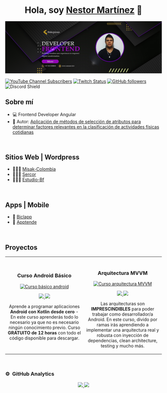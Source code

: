 <div align="center">
<h1 align="center">Hola, soy <a href="">Nestor Martínez</a> 👋</h1>
</div>
<img src="https://github.com/skrpions/skrpions/blob/main/Banner-Fronted-Angular.png">

[![YouTube Channel Subscribers](https://img.shields.io/youtube/channel/subscribers/UCIjEgHA1vatSR2K4rfcdNRg?style=social)](https://youtube.com/aristidevs?sub_confirmation=1)
[![Twitch Status](https://img.shields.io/twitch/status/aristidevs?style=social)](https://www.twitch.tv/aristidevs)
[![GitHub followers](https://img.shields.io/github/followers/arisguimera?style=social)](https://github.com/ArisGuimera)
![Discord Shield](https://discordapp.com/api/guilds/807719549075980308/widget.png?style=shield)

## Sobre mí

- 💻 Frontend Developer Angular
- 📗 Autor: [Aplicación de métodos de selección de atributos para determinar factores relevantes en la clasificación de actividades físicas cotidianas](https://acofipapers.org/index.php/eiei/article/view/252)

<br>

## Sitios Web | Wordpress

- 🧑🏻‍💻 [Misak-Colombia](https://www.misak-colombia.org/)
- 🧑🏻‍💻 [Sercor](https://sercoresahi.com/)
- 🧑🏻‍💻 [Estudio-Bf](https://www.estudio-bf.com/)
<br>

## Apps | Mobile

- 📱 [Biclapp](https://drive.google.com/file/d/1KJP7wum3SOGosmO90oLkeL9O3ZSkRhM9/view?usp=sharing)
- 📱 [Apptende](https://drive.google.com/file/d/11zH7WAginXvb-1A6RBJT-5rRZhwG6aFk/view?usp=sharing)
<br>

## Proyectos
<table>
<tr>
<td width="50%">
<h3 align="center">Curso Android Básico</h3>
<div align="center">
<a href=""https://github.com/ArisGuimera/Android-Expert" target="_blank"><img src="https://i.imgur.com/Jji0CIE.jpg" width="400" alt="Curso básico android"></a>
<p>
<a href="https://github.com/ArisGuimera/Android-Expert" target="_blank">
<img src="https://img.shields.io/badge/CÓDIGO-ff9?style=for-the-badge&logo=github&logoColor=black">
</a>
<a href="https://youtu.be/vJapzH_46a8" target="_blank">
<img src="https://img.shields.io/badge/-Youtube-green?style=for-the-badge&color=fbfc40">
</a>
</p>
<p>Aprende a programar aplicaciones <strong>Android con Kotlin desde cero</strong> - En este curso aprenderás todo lo necesario ya que no es necesario ningún conocimiento previo. Curso <strong>GRATUITO de 12 horas</strong> con todo el código disponible para descargar.</p>
</div>
                                                                                      
</td>

<td width="50%">
               <br>
<h3 align="center">Arquitectura MVVM</h3>
<div align="center">                                       
<a href="https://github.com/ArisGuimera/SimpleAndroidMVVM" target="_blank"><img src="https://i.imgur.com/7uCBigG.jpg" width="400" alt="Curso arquitectura MVVM"></a>
<br>
<p>
<a href="https://github.com/ArisGuimera/SimpleAndroidMVVM" target="_blank">
<img src="https://img.shields.io/badge/C%C3%93DIGO-80ffaa?style=for-the-badge&logo=github&logoColor=black">
</a>
<a href="https://youtu.be/hhhSMXi0R3E" target="_blank">
<img src="https://img.shields.io/badge/-Youtube-green?style=for-the-badge&color=3fFD7f">
</a>
</p>
</p>Las arquitecturas son <strong>IMPRESCINDIBLES</strong> para poder trabajar como desarrollador/a Android. En este curso, divido por ramas irás aprendiendo a implementar una arquitectura real y robusta con inyección de dependencias, clean architecture, testing y mucho más.</p>
</div>                                                             
</table>                                                                                 
</div>
<br>

### ⚙️ &nbsp;GitHub Analytics

<p align="center">
<a href="https://github.com/skrpions">
  <img height="180em" src="https://github-readme-stats-eight-theta.vercel.app/api?username=skrpions&show_icons=true&theme=algolia&include_all_commits=true&count_private=true"/>
  <img height="180em" src="https://github-readme-stats-eight-theta.vercel.app/api/top-langs/?username=skrpions&layout=compact&langs_count=8&theme=algolia"/>
</a>
</p>
